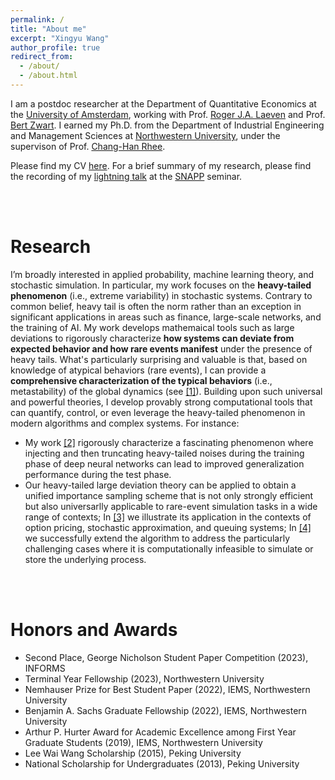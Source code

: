 ```yaml
---
permalink: /
title: "About me"
excerpt: "Xingyu Wang"
author_profile: true
redirect_from: 
  - /about/
  - /about.html
---
```


I am a postdoc researcher at the Department of Quantitative Economics at the [University of Amsterdam](https://www.uva.nl/en), working with Prof. [Roger J.A. Laeven](https://www.rogerlaeven.nl) and Prof. [Bert Zwart](https://www.tue.nl/en/research/researchers/bert-zwart). I earned my Ph.D. from the Department of Industrial Engineering and Management Sciences at [Northwestern
University](https://www.northwestern.edu/), under the supervison of Prof. [Chang-Han Rhee](https://chrhee.github.io/). 

Please find my CV [here](https://joshwang0322.github.io/files/CV_XingyuWang__2024_Sep.pdf). For a brief summary of my research, please find the recording of my [lightning talk](https://youtu.be/iXtA03euFQY?si=hadEnBdoLAH_ojpx&t=2831) at the [SNAPP](https://sites.google.com/view/snappseminar/home?authuser=0) seminar. 

<br/><br/>

<!-- Upcoming Presentations
======

I will give a talk about "**How to Characterize Global Dynamics with Rare-Event Analysis: A Heavy-Tail Framework in Deep Learning**" over Zoom at the Lightning Talk Session at SNAPP Seminar:
- December 11 (Mon), 11:30 AM - 12:30 PM (Eastern Time), [Zoom Link](https://urldefense.com/v3/__https://northwestern.zoom.us/j/96923229476?pwd=c0h2My9OdENrUEhyZjA3Tmx6cHZUdz09__;!!Dq0X2DkFhyF93HkjWTBQKhk!WoCQ0eQxzbJWZk008iGgd5krzxEktfcc6Lmplz1RGmNhheSUYjO7akx1tMEyne04eHeJhG3qZHpTW34Ii1G_KDWGPQtj9SijS05-4EuzV__L4XTgIQ$), [SNAPP Seminar Website](https://sites.google.com/view/snappseminar/home?authuser=0)

I will give an advanced tutorial about "**Importance Sampling Strategy for Heavy-Tailed Systems with Catastrophe Principle**" at the 2023 Winter Simulation Conference:
- December 12 (Tue), 1:30 PM - 3:00 PM, Conference Room 8

I will present my poster "**Large Deviations and Metastability Analysis for Heavy-Tailed Dynamical Systems**" at the Heavy Tails in ML workshop in NeurIPS 2023:
- December 15 (Fri), 16:10 PM - 17:30 PM, Rooms R02-R05

<br/><br/> -->

Research
======

I’m broadly interested in applied probability, machine learning theory, and stochastic simulation. In particular, my work focuses on the **heavy-tailed phenomenon** (i.e., extreme variability) in stochastic systems. Contrary to common belief, heavy tail is often the norm rather than an exception in significant applications in areas such as finance, large-scale networks, and the training of AI. My work develops mathemaical tools such as large deviations to rigorously characterize **how systems can deviate from expected behavior and how rare events manifest** under the presence of heavy tails. What's particularly surprising and valuable is that, based on knowledge of atypical behaviors (rare events), I can provide a **comprehensive characterization of the typical behaviors** (i.e., metastability) of the global dynamics (see [[1]](https://arxiv.org/pdf/2307.03479.pdf)). Building upon such universal and powerful theories, I develop provably strong computational tools that can quantify, control, or even leverage the heavy-tailed phenomenon in modern algorithms and complex systems. For instance:
- My work [[2]](https://openreview.net/pdf?id=B3Nde6lvab) rigorously characterize a fascinating phenomenon where injecting and then truncating heavy-tailed noises during the training phase of deep neural networks can lead to improved generalization performance during the test phase.
- Our heavy-tailed large deviation theory can be applied to obtain a unified importance sampling scheme that is not only strongly efficient but also universarlly applicable to rare-event simulation tasks in a wide range of contexts; In [[3]](https://joshwang0322.github.io/files/WangRhee23b.pdf) we illustrate its application in the contexts of option pricing, stochastic approximation, and queuing systems; In [[4]](https://arxiv.org/pdf/2309.13820) we successfully extend the algorithm to address the particularly challenging cases where it is computationally infeasible to simulate or store the underlying process. 

<br/><br/>


Honors and Awards
======

- Second Place, George Nicholson Student Paper Competition (2023), INFORMS
- Terminal Year Fellowship (2023), Northwestern University
- Nemhauser Prize for Best Student Paper (2022), IEMS, Northwestern University
- Benjamin A. Sachs Graduate Fellowship (2022), IEMS, Northwestern University
- Arthur P. Hurter Award for Academic Excellence among First Year Graduate Students (2019), IEMS, Northwestern University
- Lee Wai Wang Scholarship (2015), Peking University
- National Scholarship for Undergraduates (2013), Peking University
